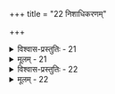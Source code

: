 +++
title = "22 निशाधिकरणम्"

+++

<details><summary>विश्वास-प्रस्तुतिः - 21</summary>

21.सर्वेषामप्रशस्तं रजनिमरणमित्यह््नि योगी म्रियेत  
प्रेयाद्यद्येष रात्रौ न चरममरणं तद्भवेदित्ययुक्तम्।  
कर्म प्रारब्धकार्यं ह्यनियतसमयं क्षीयते तावदेवे-  
त्युक्तश्चास्मिन्विलम्बोऽहनि निशि च परं विद्यया सोऽश्नुतेऽतः॥
</details>

<details><summary>मूलम् - 21</summary>

21.सर्वेषामप्रशस्तं रजनिमरणमित्यह््नि योगी म्रियेत  
प्रेयाद्यद्येष रात्रौ न चरममरणं तद्भवेदित्ययुक्तम्।  
कर्म प्रारब्धकार्यं ह्यनियतसमयं क्षीयते तावदेवे-  
त्युक्तश्चास्मिन्विलम्बोऽहनि निशि च परं विद्यया सोऽश्नुतेऽतः॥
</details>


<details><summary>विश्वास-प्रस्तुतिः - 22</summary>

22.यत्रैकस्यापवर्गः प्रतिनियततया गण्यते जातकक्षैः  
तत्स्यादन्त्यं शरीरं न तु भवति ततोऽप्यन्ययोगव्युदासः।  
न ह्यत्राप्यन्तकाले दिनरजनिभिदा देशभेदादि चैवं  
शव्यं कुर्वन्ति चास्मिन् यदुच यदुच नेत्यादि चैवं विभाव्यम्॥
</details>

<details><summary>मूलम् - 22</summary>

22.यत्रैकस्यापवर्गः प्रतिनियततया गण्यते जातकक्षैः  
तत्स्यादन्त्यं शरीरं न तु भवति ततोऽप्यन्ययोगव्युदासः।  
न ह्यत्राप्यन्तकाले दिनरजनिभिदा देशभेदादि चैवं  
शव्यं कुर्वन्ति चास्मिन् यदुच यदुच नेत्यादि चैवं विभाव्यम्॥
</details>